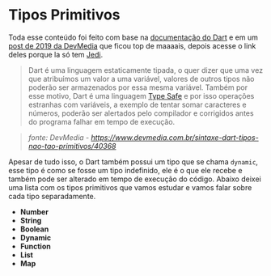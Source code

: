 # Tipos Primitivos

Toda esse conteúdo foi feito com base na [documentação do Dart](https://api.dart.dev/stable/2.8.4/dart-core/dart-core-library.html "Documentação da linguagem Dart") e em um [post de 2019 da DevMedia](https://www.devmedia.com.br/sintaxe-dart-tipos-nao-tao-primitivos/40368) que ficou top de maaaais, depois acesse o link deles porque la só tem [Jedi](https://pt.wikipedia.org/wiki/Jedi "Explicação do que é um Jedi").

> Dart é uma linguagem estaticamente tipada, o quer dizer que uma vez que atribuímos um valor a uma variável, valores de outros tipos não poderão ser armazenados por essa mesma variável. Também por esse motivo, Dart é uma linguagem [Type Safe](https://en.wikipedia.org/wiki/Type_safety) e por isso operações estranhas com variáveis, a exemplo de tentar somar caracteres e números, poderão ser alertados pelo compilador e corrigidos antes do programa falhar em tempo de execução. 

> *fonte: DevMedia - https://www.devmedia.com.br/sintaxe-dart-tipos-nao-tao-primitivos/40368*

Apesar de tudo isso, o Dart também possui um tipo que se chama `dynamic`, esse tipo é como se fosse um tipo indefinido, ele é o que ele recebe e também pode ser alterado em tempo de execução do código. Abaixo deixei uma lista com os tipos primitivos que vamos estudar e vamos falar sobre cada tipo separadamente.

* **Number**
* **String**
* **Boolean**
* **Dynamic**
* **Function**
* **List**
* **Map**